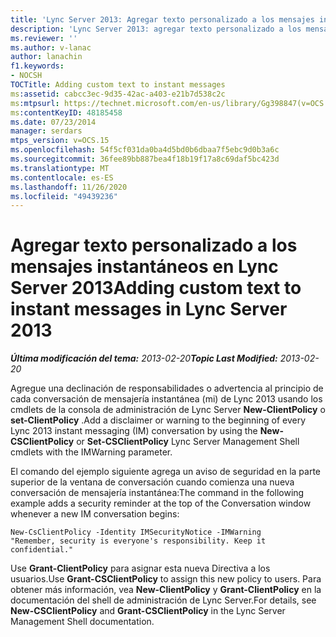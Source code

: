 ```yaml
---
title: 'Lync Server 2013: Agregar texto personalizado a los mensajes instantáneos'
description: 'Lync Server 2013: agregar texto personalizado a los mensajes instantáneos.'
ms.reviewer: ''
ms.author: v-lanac
author: lanachin
f1.keywords:
- NOCSH
TOCTitle: Adding custom text to instant messages
ms:assetid: cabcc3ec-9d35-42ac-a403-e21b7d538c2c
ms:mtpsurl: https://technet.microsoft.com/en-us/library/Gg398847(v=OCS.15)
ms:contentKeyID: 48185458
ms.date: 07/23/2014
manager: serdars
mtps_version: v=OCS.15
ms.openlocfilehash: 54f5cf031da0ba4d5bd0b6dbaa7f5ebc9d0b3a6c
ms.sourcegitcommit: 36fee89bb887bea4f18b19f17a8c69daf5bc423d
ms.translationtype: MT
ms.contentlocale: es-ES
ms.lasthandoff: 11/26/2020
ms.locfileid: "49439236"
---
```

# <a name="adding-custom-text-to-instant-messages-in-lync-server-2013"></a><span data-ttu-id="8d890-103">Agregar texto personalizado a los mensajes instantáneos en Lync Server 2013</span><span class="sxs-lookup"><span data-stu-id="8d890-103">Adding custom text to instant messages in Lync Server 2013</span></span>

<div data-xmlns="http://www.w3.org/1999/xhtml">

<div class="topic" data-xmlns="http://www.w3.org/1999/xhtml" data-msxsl="urn:schemas-microsoft-com:xslt" data-cs="https://msdn.microsoft.com/">

<div data-asp="https://msdn2.microsoft.com/asp">



</div>

<div id="mainSection">

<div id="mainBody"><span data-ttu-id="8d890-104">

<span> </span></span><span class="sxs-lookup"><span data-stu-id="8d890-104">

<span> </span></span></span>

<span data-ttu-id="8d890-105">_**Última modificación del tema:** 2013-02-20_</span><span class="sxs-lookup"><span data-stu-id="8d890-105">_**Topic Last Modified:** 2013-02-20_</span></span>

<span data-ttu-id="8d890-106">Agregue una declinación de responsabilidades o advertencia al principio de cada conversación de mensajería instantánea (mi) de Lync 2013 usando los cmdlets de la consola de administración de Lync Server **New-ClientPolicy** o **set-ClientPolicy** .</span><span class="sxs-lookup"><span data-stu-id="8d890-106">Add a disclaimer or warning to the beginning of every Lync 2013 instant messaging (IM) conversation by using the **New-CSClientPolicy** or **Set-CSClientPolicy** Lync Server Management Shell cmdlets with the IMWarning parameter.</span></span>

<span data-ttu-id="8d890-107">El comando del ejemplo siguiente agrega un aviso de seguridad en la parte superior de la ventana de conversación cuando comienza una nueva conversación de mensajería instantánea:</span><span class="sxs-lookup"><span data-stu-id="8d890-107">The command in the following example adds a security reminder at the top of the Conversation window whenever a new IM conversation begins:</span></span>

    New-CsClientPolicy -Identity IMSecurityNotice -IMWarning 
    "Remember, security is everyone's responsibility. Keep it confidential."

<span data-ttu-id="8d890-108">Use **Grant-ClientPolicy** para asignar esta nueva Directiva a los usuarios.</span><span class="sxs-lookup"><span data-stu-id="8d890-108">Use **Grant-CSClientPolicy** to assign this new policy to users.</span></span> <span data-ttu-id="8d890-109">Para obtener más información, vea **New-ClientPolicy** y **Grant-ClientPolicy** en la documentación del shell de administración de Lync Server.</span><span class="sxs-lookup"><span data-stu-id="8d890-109">For details, see **New-CSClientPolicy** and **Grant-CSClientPolicy** in the Lync Server Management Shell documentation.</span></span>

<span data-ttu-id="8d890-110"></div>

<span> </span>

</div>

</div>

</span><span class="sxs-lookup"><span data-stu-id="8d890-110"></div>

<span> </span>

</div>

</div>

</span></span></div>

